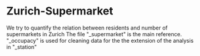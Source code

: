 # Zurich-Supermarket
We try to quantify the relation between residents and number of supermarkets in Zurich
The file "_supermarket" is the main reference. "_occupacy" is used for cleaning data for the
the extension of the analysis in "_station"
